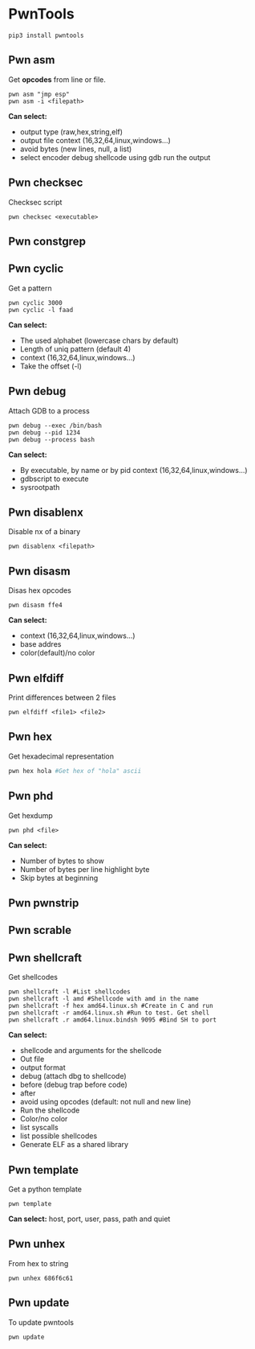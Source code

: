 # PwnTools

```
pip3 install pwntools
```

## Pwn asm

Get **opcodes** from line or file.

```
pwn asm "jmp esp"
pwn asm -i <filepath>
```

**Can select:**

- output type (raw,hex,string,elf)
- output file context (16,32,64,linux,windows...)
- avoid bytes (new lines, null, a list)
- select encoder debug shellcode using gdb run the output

## **Pwn checksec**

Checksec script

```
pwn checksec <executable>
```

## Pwn constgrep

## Pwn cyclic

Get a pattern

```
pwn cyclic 3000
pwn cyclic -l faad
```

**Can select:**

- The used alphabet (lowercase chars by default)
- Length of uniq pattern (default 4)
- context (16,32,64,linux,windows...)
- Take the offset (-l)

## Pwn debug

Attach GDB to a process

```
pwn debug --exec /bin/bash
pwn debug --pid 1234
pwn debug --process bash
```

**Can select:**

- By executable, by name or by pid context (16,32,64,linux,windows...)
- gdbscript to execute
- sysrootpath

## Pwn disablenx

Disable nx of a binary

```
pwn disablenx <filepath>
```

## Pwn disasm

Disas hex opcodes

```
pwn disasm ffe4
```

**Can select:**

- context (16,32,64,linux,windows...)
- base addres
- color(default)/no color

## Pwn elfdiff

Print differences between 2 files

```
pwn elfdiff <file1> <file2>
```

## Pwn hex

Get hexadecimal representation

```bash
pwn hex hola #Get hex of "hola" ascii
```

## Pwn phd

Get hexdump

```
pwn phd <file>
```

**Can select:**

- Number of bytes to show
- Number of bytes per line highlight byte
- Skip bytes at beginning

## Pwn pwnstrip

## Pwn scrable

## Pwn shellcraft

Get shellcodes

```
pwn shellcraft -l #List shellcodes
pwn shellcraft -l amd #Shellcode with amd in the name
pwn shellcraft -f hex amd64.linux.sh #Create in C and run
pwn shellcraft -r amd64.linux.sh #Run to test. Get shell
pwn shellcraft .r amd64.linux.bindsh 9095 #Bind SH to port
```

**Can select:**

- shellcode and arguments for the shellcode
- Out file
- output format
- debug (attach dbg to shellcode)
- before (debug trap before code)
- after
- avoid using opcodes (default: not null and new line)
- Run the shellcode
- Color/no color
- list syscalls
- list possible shellcodes
- Generate ELF as a shared library

## Pwn template

Get a python template

```
pwn template
```

**Can select:** host, port, user, pass, path and quiet

## Pwn unhex

From hex to string

```
pwn unhex 686f6c61
```

## Pwn update

To update pwntools

```
pwn update
```

